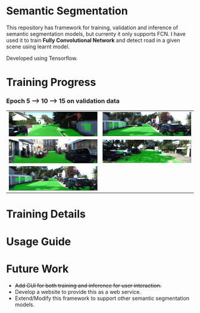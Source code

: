 # Semantic Segmentation
This repository has framework for training, validation and inference of semantic segmentation models, but currenty it only supports FCN.
I have used it to train **Fully Convolutional Network** and detect road in a given scene using learnt model.  

Developed using Tensorflow.

# Training Progress
### Epoch 5 --> 10 --> 15 on validation data
|               |		        |
| ------------- |:-------------:|
![](res/Figure_13.gif) | ![](res/Figure_17.gif)
![](res/Figure_9.gif) | ![](res/Figure_6.gif)
![](res/Figure_17.gif) |
# Training Details

# Usage Guide
# Future Work
* ~~Add GUI for both training and inference for user interaction.~~
* Develop a website to provide this as a web service.
* Extend/Modify this framework to support other semantic segmentation models.
